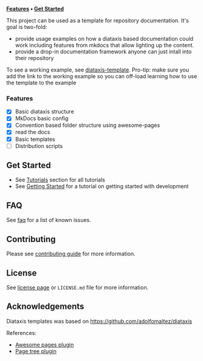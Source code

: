 **[Features](#features) • [Get Started](#get-started)**

This project can be used as a template for repository documentation.
It's goal is two-fold:

- provide usage examples on how a diataxis based documentation could work including features from mkdocs that allow lighting up the content.
- provide a drop-in documentation framework anyone can just intall into their repository

To see a working example, see [diataxis-template](https://diataxis-template.readthedocs.io/en/latest/).
Pro-tip: make sure you add the link to the working example so you can off-load learning how to use the template to the example

### Features

- [x] Basic diataxis structure
- [x] MkDocs basic config
- [x] Convention based folder structure using awesome-pages
- [x] read the docs
- [X] Basic templates
- [ ] Distribution scripts

## Get Started

- See [Tutorials](/tutorials) section for all tutorials
- See [Getting Started](/tutorials/getting-started-with-developing) for a tutorial on getting started with development

## FAQ

See [faq](reference/faq.md) for a list of known issues.

## Contributing

Please see [contributing guide](reference/contributing.md) for more information.

## License

See [license page](reference/license.md) or `LICENSE.md` file for more information.

## Acknowledgements

Diataxis templates was based on https://github.com/adolfomaltez/diataxis

References:

- [Awesome pages plugin](https://github.com/lukasgeiter/mkdocs-awesome-pages-plugin)
- [Page tree plugin](https://github.com/tombreit/mkdocs-pagetree-plugin)
